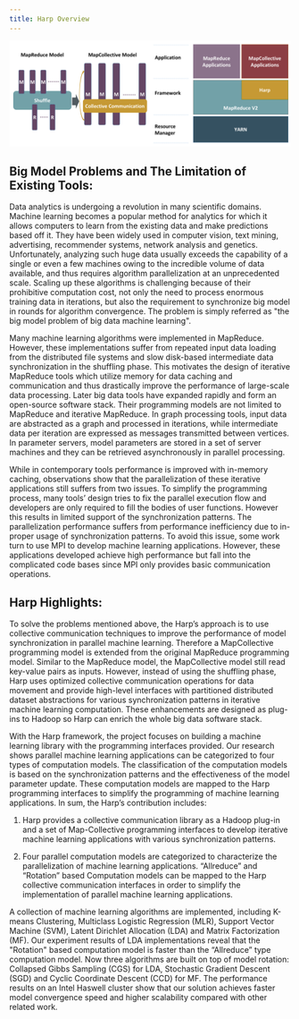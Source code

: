 ```yaml
---
title: Harp Overview
---
```


![Overview-0](/img/harp-overview.png)

## Big Model Problems and The Limitation of Existing Tools:

Data analytics is undergoing a revolution in many scientific domains. Machine learning becomes a popular method for analytics for which it allows computers to learn from the existing data and make predictions based off it. They have been widely used in computer vision, text mining, advertising, recommender systems, network analysis and genetics. Unfortunately, analyzing such huge data usually exceeds the capability of a single or even a few machines owing to the incredible volume of data available, and thus requires algorithm parallelization at an unprecedented scale. Scaling up these algorithms is challenging because of their prohibitive computation cost, not only the need to process enormous training data in iterations, but also the requirement to synchronize big model in rounds for algorithm convergence. The problem is simply referred as "the big model problem of big data machine learning".

Many machine learning algorithms were implemented in MapReduce. However, these implementations suffer from repeated input data loading from the distributed file systems and slow disk-based intermediate data synchronization in the shuffling phase. This motivates the design of iterative MapReduce tools which utilize memory for data caching and communication and thus drastically improve the performance of large-scale data processing. Later big data tools have expanded rapidly and form an open-source software stack. Their programming models are not limited to MapReduce and iterative MapReduce. In graph processing tools, input data are abstracted as a graph and processed in iterations, while intermediate data per iteration are expressed as messages transmitted between vertices. In parameter servers, model parameters are stored in a set of server machines and they can be retrieved asynchronously in parallel processing.

While in contemporary tools performance is improved with in-memory caching, observations show that the parallelization of these iterative applications still suffers from two issues. To simplify the programming process, many tools’ design tries to fix the parallel execution flow and developers are only required to fill the bodies of user functions. However this results in limited support of the synchronization patterns. The parallelization performance suffers from performance inefficiency due to in-proper usage of synchronization patterns. To avoid this issue, some work turn to use MPI to develop machine learning applications. However, these applications developed achieve high performance but fall into the complicated code bases since MPI only provides basic communication operations. 

## Harp Highlights:

To solve the problems mentioned above, the Harp’s approach is to use collective communication techniques to improve the performance of model synchronization in parallel machine learning. Therefore a MapCollective programming model is extended from the original MapReduce programming model. Similar to the MapReduce model, the MapCollective model still read key-value pairs as inputs. However, instead of using the shuffling phase, Harp uses optimized collective communication operations for data movement and provide high-level interfaces with partitioned distributed dataset abstractions for various synchronization patterns in iterative machine learning computation. These enhancements are designed as plug-ins to Hadoop so Harp can enrich the whole big data software stack.

With the Harp framework, the project focuses on building a machine learning library with the programming interfaces provided. Our research shows parallel machine learning applications can be categorized to four types of computation models. The classification of the computation models is based on the synchronization patterns and the effectiveness of the model parameter update. These computation models are mapped to the Harp programming interfaces to simplify the programming of machine learning applications. In sum, the Harp’s contribution includes:

1. Harp provides a collective communication library as a Hadoop plug-in and a set of Map-Collective programming interfaces to develop iterative machine learning applications with various synchronization patterns.

2. Four parallel computation models are categorized to characterize the parallelization of machine learning applications. “Allreduce” and “Rotation” based Computation models can be mapped to the Harp collective communication interfaces in order to simplify the implementation of parallel machine learning applications.

A collection of machine learning algorithms are implemented, including K-means Clustering, Multiclass Logistic Regression (MLR), Support Vector Machine (SVM), Latent Dirichlet Allocation (LDA) and Matrix Factorization (MF).  Our experiment results of LDA implementations reveal that the "Rotation" based computation model is faster than the “Allreduce” type computation model. Now three algorithms are built on top of model rotation: Collapsed Gibbs Sampling (CGS) for LDA, Stochastic Gradient Descent (SGD) and Cyclic Coordinate Descent (CCD) for MF. The performance results on an Intel Haswell cluster show that our solution achieves faster model convergence speed and higher scalability compared with other related work.

















 



